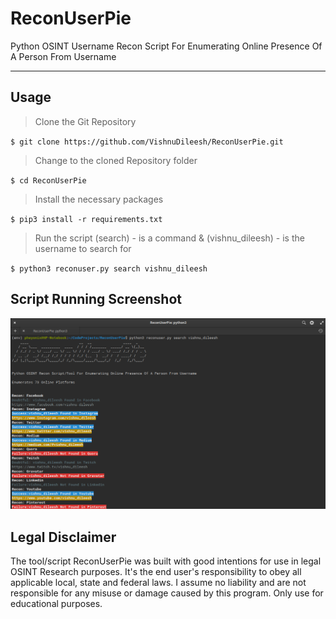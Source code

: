 # ReconUserPie
Python OSINT Username Recon Script For Enumerating Online Presence Of A Person From Username


---
## Usage

> Clone the Git Repository

`$ git clone https://github.com/VishnuDileesh/ReconUserPie.git`

> Change to the cloned Repository folder

`$ cd ReconUserPie`

> Install the necessary packages

`$ pip3 install -r requirements.txt`

> Run the script (search) - is a command & (vishnu_dileesh) - is the username to search for

`$ python3 reconuser.py search vishnu_dileesh`


## Script Running Screenshot

![ReconUserPie Script Running Screenshot](ReconUserPie_Screenshot.png)


## Legal Disclaimer

The tool/script ReconUserPie was built with good intentions for use in legal OSINT Research purposes. It's the end user's responsibility to obey all applicable local, state and federal laws. I assume no liability and are not responsible for any misuse or damage caused by this program. Only use for educational purposes.
